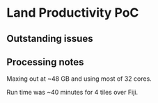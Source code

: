 # Land Productivity PoC

## Outstanding issues


## Processing notes

Maxing out at ~48 GB and using most of 32 cores.

Run time was ~40 minutes for 4 tiles over Fiji.
